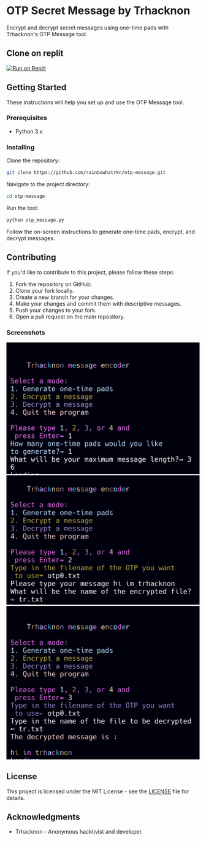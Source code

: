 # OTP Secret Message by Trhacknon

Encrypt and decrypt secret messages using one-time pads with Trhacknon's OTP Message tool.

## Clone on replit

[![Run on Replit](https://replit.com/badge/github/rainbowhatrkn/otp-message)](https://replit.com/github/rainbowhatrkn/otp-message)

## Getting Started

These instructions will help you set up and use the OTP Message tool.

### Prerequisites

- Python 3.x

### Installing

Clone the repository:

```bash
git clone https://github.com/rainbowhatrkn/otp-message.git
```

Navigate to the project directory:

```bash
cd otp-message
```

Run the tool:

```bash
python otp_message.py
```

Follow the on-screen instructions to generate one-time pads, encrypt, and decrypt messages.

## Contributing

If you'd like to contribute to this project, please follow these steps:

1. Fork the repository on GitHub.
2. Clone your fork locally.
3. Create a new branch for your changes.
4. Make your changes and commit them with descriptive messages.
5. Push your changes to your fork.
6. Open a pull request on the main repository.

### Screenshots

![Screenshot 1](./sc3.jpg)
![Screenshot 2](./sc1.jpg)
![Screenshot 3](./sc2.jpg)

## License

This project is licensed under the MIT License - see the [LICENSE](LICENSE) file for details.

## Acknowledgments

- Trhacknon - Anonymous hacktivist and developer.